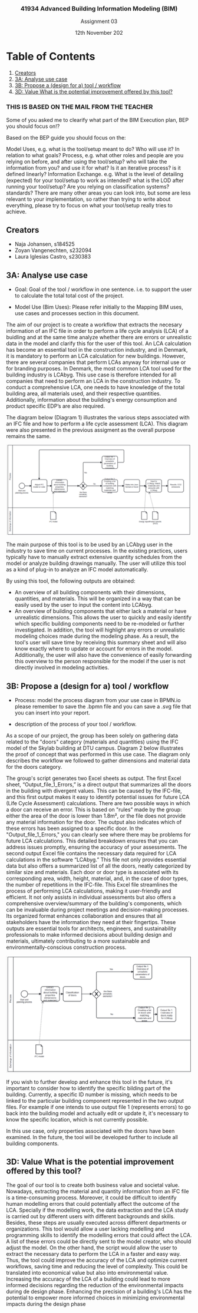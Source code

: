 
<br />
<div align="center">
<h3 align="center">41934 Advanced Building Information Modeling (BIM)</h3>
  <p align="center">
    Assignment 03
    <p align="center">
    12th November 202
    <br />
</div>


# Table of Contents
1. [Creators](#creators)
2. [3A: Analyse use case](#3a-analyse-use-case)
3. [3B: Propose a (design for a) tool / workflow](#3b-propose-a-design-for-a-tool--workflow)
4. [3D: Value What is the potential improvement offered by this tool?](#3d-value-what-is-the-potential-improvement-offered-by-this-tool)



### THIS IS BASED ON THE MAIL FROM THE TEACHER
Some of you asked me to clearify what part of the BIM Execution plan, BEP you should focus on!?

Based on the BEP guide you should focus on the:

Model Uses, e.g. what is the tool/setup meant to do? Who will use it? In relation to what goals?
Process, e.g. what other roles and people are you relying on before, and after using the tool/setup? who will take the information from you? and use it for what? Is it an iterative process? is it defined linearly?
Information Exchange. e.g. What is the level of detailing (expected) for your tool/setup to work as intended? what is the LOD after running your tool/setup? Are you relying on classification systems? standards?
There are many other areas you can look into, but some are less relevant to your implementation, so rather than trying to write about everything, please try to focus on what your tool/setup really tries to achieve. 



<!-- CREATORS -->
## Creators
- Naja Johansen, s184525
- Zoyan Vangenechten, s232094
- Laura Iglesias Castro, s230383


<!-- 3A: Analyse use case -->
## 3A: Analyse use case
- Goal: Goal of the tool / workflow in one sentence. i.e. to support the user to calculate the total total cost of the project.

- Model Use (Bim Uses): Please refer initially to the Mapping BIM uses, use cases and processes section in this document.

  
The aim of our project is to create a workflow that extracts the necesary information of an IFC file in order to perform a life cycle analysis (LCA) of a buidling and at the same time analyze whether there are errors or unrealistic data in the model and clarify this for the user of this tool. An LCA calculation has become an essential tool in the construction industry, and in Denmark, it is mandatory to perform an LCA calculation for new buildings. However, there are several companies that perform LCAs anyway for internal use or for branding purposes. In Denmark, the most common LCA tool used for the building industry is LCAbyg. This use case is therefore intended for all companies that need to perform an LCA in the construction industry. To conduct a comprehensive LCA, one needs to have knowledge of the total building area, all materials used, and their respective quantities. Additionally, information about the building's energy consumption and product specific EDP’s are also required. 

The diagram below (Diagram 1) illustrates the various steps associated with an IFC file and how to perform a life cycle assessment (LCA). This diagram were also presented in the previous assigment as the overall purpose remains the same.


![Diagram01](Diagram1.png "Diagram 1")


The main purpose of this tool is to be used by an LCAbyg user in the industry to save time on current processes. In the existing practices, users typically have to manually extract extensive quantity schedules from the model or analyze building drawings manually. The user will utilize this tool as a kind of plug-in to analyze an IFC model automatically.

By using this tool, the following outputs are obtained:

- An overview of all building components with their dimensions, quantities, and materials. This will be organized in a way that can be easily used by the user to input the content into LCAbyg.
- An overview of building components that either lack a material or have unrealistic dimensions. This allows the user to quickly and easily identify which specific building components need to be re-modeled or further investigated. In addition, the tool will highlight any errors or unrealistic modeling choices made during the modeling phase. As a result, the tool's user will save time by receiving this summary sheet and will also know exactly where to update or account for errors in the model. Additionally, the user will also have the convenience of easily forwarding this overview to the person responsible for the model if the user is not directly involved in modeling activities.



<!-- 3B: Propose a (design for a) tool / workflow -->
## 3B: Propose a (design for a) tool / workflow
- Process: model the process diagram from your use case in BPMN.io please remember to save the .bpmn file and you can save a .svg file that you can insert into your report.

- description of the process of your tool / workflow.

As a scope of our project, the group has been solely on gathering data related to the "doors" category (materials and quantities) using the IFC model of the Skylab building at DTU campus. Diagram 2 below illustrates the proof of concept that was performed in this use case. The diagram only describes the workflow we followed to gather dimensions and material data for the doors category. 


The group's script generates two Excel sheets as output. The first Excel sheet, “Output_file_1_Errors,” is a direct output that summarizes all the doors in the building with divergent values. This can be caused by the IFC-file, and this first output makes it easy to identify potential issues for future LCA (Life Cycle Assessment) calculations. There are two possible ways in which a door can receive an error. This is based on "rules" made by the group: either the area of the door is lower than 1.8m², or the file does not provide any material information for the door. The output also indicates which of these errors has been assigned to a specific door.
In the "Output_file_1_Errors," you can clearly see where there may be problems for future LCA calculations. This detailed breakdown ensures that you can address issues promptly, ensuring the accuracy of your assessments.
The second output Excel file contains the necessary data required for LCA calculations in the software “LCAbyg.” This file not only provides essential data but also offers a summarized list of all the doors, neatly categorized by similar size and materials. Each door or door type is associated with its corresponding area, width, height, material, and, in the case of door types, the number of repetitions in the IFC-file.
This Excel file streamlines the process of performing LCA calculations, making it user-friendly and efficient. It not only assists in individual assessments but also offers a comprehensive overview/summary of the building's components, which can be invaluable during project meetings and decision-making processes. Its organized format enhances collaboration and ensures that all stakeholders have the information they need at their fingertips.
These outputs are essential tools for architects, engineers, and sustainability professionals to make informed decisions about building design and materials, ultimately contributing to a more sustainable and environmentally-conscious construction process.


![Diagram02](Diagram2.png "Diagram 2")

If you wish to further develop and enhance this tool in the future, it's important to consider how to identify the specific bilding part of the building. Currently, a specific ID number is missing, which needs to be linked to the particular building component represented in the two output files. For example if one intends to use output file 1 (represents errors) to go back into the building model and actually edit or update it, it's necessary to know the specific location, which is not currently possible.

In this use case, only properties associated with the doors have been examined. In the future, the tool will be developed further to include all building components.

<!-- 3D: Value What is the potential improvement offered by this tool? -->
## 3D: Value What is the potential improvement offered by this tool?

The goal of our tool is to create both business value and societal value. 
Nowadays, extracting the material and quantity information from an IFC file is a time-consuming process.  Moreover, it could be difficult to identify human modelling errors that could potentially affect the outcome of the LCA. Specially if the modelling work, the data extraction and the LCA study is carried out by different users with different backgrounds and skills. Besides, these steps are usually executed across different departments or organizations. This tool would allow a user lacking modelling and programming skills to identify the modelling errors that could affect the LCA. A list of these errors could be directly sent to the model creator, who should adjust the model. On the other hand, the script would allow the user to extract the necessary data to perform the LCA in a faster and easy way. Thus, the tool could improve the accuracy of the LCA and optimize current workflows, saving time and reducing the level of complexity. This could be translated into economical value but also into environmental value.  Increasing the accuracy of the LCA of a building could lead to more informed decisions regarding the reduction of the environmental impacts during de design phase. Enhancing the precision of a building's LCA has the potential to empower more informed choices in minimizing environmental impacts during the design phase








